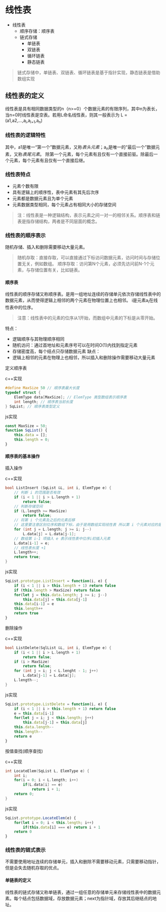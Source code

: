 # 线性表

- 线性表
    - 顺序存储：顺序表
    - 链式存储
        - 单链表
        - 双链表
        - 循环链表
        - 静态链表

> 链式存储中，单链表、双链表、循环链表是基于指针实现，静态链表是借助数组实现

## 线性表的定义

线性表是具有相同数据类型的n（n>=0）个数据元素的有限序列，其中n为表长，当n=0时线性表是空表。若用L命名线性表，则其一般表示为 L = (a1,a2,...,a<sub>i</sub>,a<sub>i+1</sub>,a<sub>n</sub>)

### 线性表的逻辑特性

其中，a1是唯一“第一个”数据元素，又称*表头元素*；a<sub>n</sub>是唯一的“最后一个”数据元素，又称*表尾元素*。
除第一个元素，每个元素有且仅有一个直接前驱。除最后一个元素，每个元素有且仅有一个直接后继。

### 线性表特点

- 元素个数有限
- 具有逻辑上的顺序性，表中元素有其先后次序
- 元素都是数据元素且为单个元素
- 元素数据类型相同，每个元素占有相同大小的存储空间

> 注：线性表是一种逻辑结构，表示元素之间一对一的相邻关系。顺序表和链表是指存储结构，两者是不同层面的概念。

### 线性表的顺序表示

随机存储、插入和删除需要移动大量元素。

> 随机存取：直接存取，可以直接通过下标访问数据元素，访问时间与存储位置无关，例如数组。
> 顺序存取：访问第N个元素，必须先访问前N-1个元素，与存储位置有关，比如链表。

#### 顺序表 

线性表的顺序存储又称顺序表。是用一组地址连续的存储单元依次存储线性表中的数据元素，从而使得逻辑上相邻的两个元素在物理位置上也相邻。
i是元素a<sub>i</sub>在线性表中的位序。

> 注意：线性表中的元素的位序从1开始，而数组中元素的下标是从零开始。

特点：
- 逻辑顺序与其物理顺序相同
- 随机访问：通过首地址和元素序号可以在时间O(1)内找到指定元素
- 存储密度高，每个结点只存储数据元素
缺点：
- 逻辑上相邻的元素在物理上也相邻，所以插入和删除操作需要移动大量元素

定义顺序表

c++实现
```c++
#define MaxSize 50 // 顺序表最大长度
typedef struct {
    ElemType data[MaxSize]; // ElemType 类型数组表示顺序表
    int length; // 顺序表当前长度
} SqList; // 顺序表类型定义
```

js实现
```js
const MaxSize = 50;
function SqList() {
    this.data = [];
    this.length = 0;
}
```

#### 顺序表的基本操作

插入操作

c++实现
```c++
bool ListInsert (SqList &L, int i, ElemType e) {
    // 判断 i 的范围是否有效
    if (i < 1 || i > L.length + 1)
        return false;
    // 判断存储空间
    if (L.length >= MaxSize) 
        return false;
    // 将第 i 个元素及之后的元素后移
    // 这里要注意区别位序和数组下标，由于是用数组实现线性表 所以第 i 个元素对应的是数组中的 i-1 项
    for (int j = L.length; j >= i; j--)
        L.data[j] = L.data[j-1];
    // 数组第 i-1 项插入 e 表示线性表中位序i初插入元素
    L.data[i-1] = e;
    // 线性表长度 +1
    L.length++;
    return true;
}
```

js实现
```js
SqList.prototype.ListInsert = function(i, e) {
    if (i < 1 || i > this.length + 1) return false
    if (this.length > MaxSize) return false
    for(let j = this.data.length; j >= i; j--)
        this.data[j] = this.data[j-1]
    this.data[i-1] = e
    this.length++
    return true
}
```

删除操作

c++实现
```c++
bool ListDelete(SqlList &L, int i, ElemType e) {
    if (i < 1 || i > L.length + 1)
        return false;
    if (i > MaxSize)
        return false;
    for (int j = i; j < L.lenght - 1; j++)
        L.data[j-1] = L.data[j];
    L.length--;
}
```

js实现
```js
SqList.prototype.ListDelete = function(i, e) {
    if (i < 1 || i > this.length + 1) return false
    e = this.data[i-1]
    for(let j = i; j < this.length; j++)
        this.data[j-1] = this.data[j]
    this.data.length--
    this.length--
    return e
}
```

按值查找(顺序查找)

c++实现
```c++
int LocateElem(SqList L, ElemType e) {
    int i;
    for(i = 0; i < L.length; i++)
        if(L.data[i] == e)
            return i + 1;
    return 0;
}
```

js实现

```js
SqList.prototype.LocateElem(e) {
    for(let i = 0; i < this.length; i++)
        if(this.data[i] === e) return i + 1
    return 0
}
```

### 线性表的链式表示

不需要使用地址连续的存储单元，插入和删除不需要移动元素，只需要移动指针，但是会失去随机存取的优点。

#### 单链表的定义

线性表的链式存储又称单链表，通过一组任意的存储单元来存储线性表中的数据元素。每个结点包括数据域，存放数据元素；next为指针域，存放其后继结点的地址。
